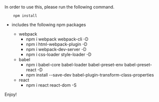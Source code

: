 In order to use this, please run the following command.

        npm install


- includes the following npm packages

    - webpack
        - npm i webpack webpack-cli -D
        - npm i html-webpack-plugin -D
        - npm i webpack-dev-server -D
        - npm i css-loader style-loader -D
    - babel
        - npm i babel-core babel-loader babel-preset-env babel-preset-react -D
        - npm install --save-dev babel-plugin-transform-class-properties
    - react
        - npm i react react-dom -S

Enjoy!

